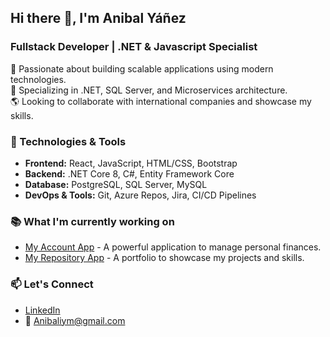 ## Hi there 👋, I'm Anibal Yáñez  
### Fullstack Developer | .NET & Javascript Specialist  

🚀 Passionate about building scalable applications using modern technologies.  
💼 Specializing in .NET, SQL Server, and Microservices architecture.  
🌎 Looking to collaborate with international companies and showcase my skills.  

### 🌟 Technologies & Tools  
- **Frontend:** React, JavaScript, HTML/CSS, Bootstrap  
- **Backend:** .NET Core 8, C#, Entity Framework Core  
- **Database:** PostgreSQL, SQL Server, MySQL  
- **DevOps & Tools:** Git, Azure Repos, Jira, CI/CD Pipelines  

### 📚 What I'm currently working on  
- [My Account App](https://github.com/Anibaliym/my-repository-app-frontend) - A powerful application to manage personal finances.  
- [My Repository App](https://github.com/Anibaliym/my-repository-app-frontend) - A portfolio to showcase my projects and skills.  

### 📫 Let's Connect  
- [LinkedIn](https://www.linkedin.com/in/anibal-ya%C3%B1ez-moraga-568b67113/)  
- 📧 Anibaliym@gmail.com  